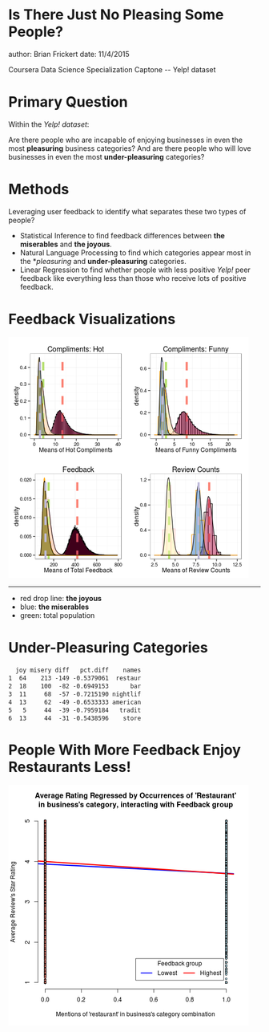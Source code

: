 Is There Just No Pleasing Some People?
========================================================
author: Brian Frickert
date: 11/4/2015

Coursera Data Science Specialization Captone -- Yelp! dataset

Primary Question
========================================================

Within the *Yelp! dataset*:

Are there people who are incapable of enjoying businesses in even the most **pleasuring** business categories? And are there people who will love businesses in even the most **under-pleasuring** categories?


Methods
========================================================

Leveraging user feedback to identify what separates these two types of people?

- Statistical Inference to find feedback differences between **the miserables** and **the joyous**.
- Natural Language Processing to find which categories appear most in the **pleasuring* and **under-pleasuring** categories.
- Linear Regression to find whether people with less positive *Yelp!* peer feedback like everything less than those who receive lots of positive feedback.


Feedback Visualizations
========================================================

![plot of chunk unnamed-chunk-2](graphs.png) 
***
- red drop line: **the joyous**
- blue: **the miserables**
- green: total population

Under-Pleasuring Categories
========================================================

```
  joy misery diff   pct.diff    names
1  64    213 -149 -0.5379061  restaur
2  18    100  -82 -0.6949153      bar
3  11     68  -57 -0.7215190 nightlif
4  13     62  -49 -0.6533333 american
5   5     44  -39 -0.7959184   tradit
6  13     44  -31 -0.5438596    store
```

People With More Feedback Enjoy Restaurants Less!
========================================================

![plot of chunk unnamed-chunk-2](model.png) 

